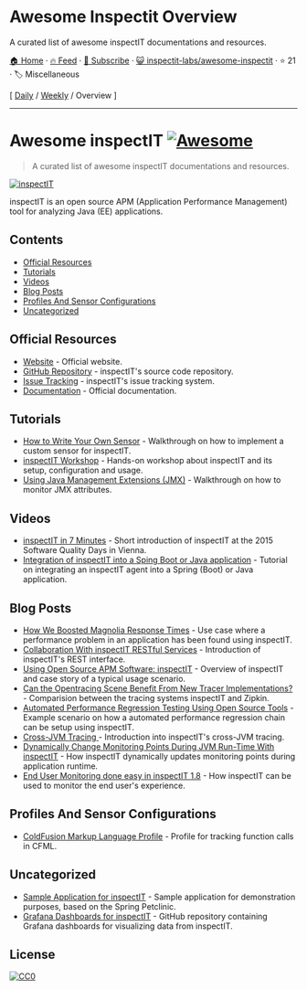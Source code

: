 # Awesome Inspectit Overview

A curated list of awesome inspectIT documentations and resources. 

[🏠 Home](/README.md) · [🔥 Feed](https://test.trackawesomelist.com/inspectit-labs/awesome-inspectit/feed.xml) · [📮 Subscribe](https://trackawesomelist.us17.list-manage.com/subscribe?u=d2f0117aa829c83a63ec63c2f&id=36a103854c) · [😺 inspectit-labs/awesome-inspectit](https://github.com/inspectit-labs/awesome-inspectit/blob/master/README.md) · ⭐ 21 · 🏷️ Miscellaneous

[ [Daily](/content/inspectit-labs/awesome-inspectit/README.md) / [Weekly](/content/inspectit-labs/awesome-inspectit/week/README.md) / Overview ]

---

# Awesome inspectIT  [![Awesome](https://cdn.rawgit.com/sindresorhus/awesome/d7305f38d29fed78fa85652e3a63e154dd8e8829/media/badge.svg)](https://github.com/sindresorhus/awesome)

> A curated list of awesome inspectIT documentations and resources.

[![inspectIT](https://github.com/inspectit-labs/awesome-inspectit/raw/master/media/inspectit.png)](http://www.inspectit.rocks/)

inspectIT is an open source APM (Application Performance Management) tool for analyzing Java (EE) applications.

## Contents

*   [Official Resources](#official-resources)
*   [Tutorials](#tutorials)
*   [Videos](#videos)
*   [Blog Posts](#blog-posts)
*   [Profiles And Sensor Configurations](#profiles-and-sensor-configurations)
*   [Uncategorized](#uncategorized)

## Official Resources

*   [Website](http://www.inspectit.rocks/) - Official website.
*   [GitHub Repository](https://github.com/inspectIT/inspectIT) - inspectIT's source code repository.
*   [Issue Tracking](https://inspectit-performance.atlassian.net/browse/INSPECTIT) - inspectIT's issue tracking system.
*   [Documentation](https://inspectit-performance.atlassian.net/wiki/) - Official documentation.

## Tutorials

*   [How to Write Your Own Sensor](https://dzone.com/articles/how-to-write-your-own-sensor-for-the-open-source-a) - Walkthrough on how to implement a custom sensor for inspectIT.
*   [inspectIT Workshop](https://github.com/inspectit-labs/workshop) - Hands-on workshop about inspectIT and its setup, configuration and usage.
*   [Using Java Management Extensions (JMX)](https://blog.novatec-gmbh.de/inspectit-1-6-monitoring-jmx/) - Walkthrough on how to monitor JMX attributes.

## Videos

*   [inspectIT in 7 Minutes](https://www.youtube.com/watch?v=bqZPBsTxAc4) - Short introduction of inspectIT at the 2015 Software Quality Days in Vienna.
*   [Integration of inspectIT into a Sping Boot or Java application](https://www.youtube.com/watch?v=x0fnYSANIFk) - Tutorial on integrating an inspectIT agent into a Spring (Boot) or Java application.

## Blog Posts

*   [How We Boosted Magnolia Response Times](https://www.magnolia-cms.com/blogs/guest-blogger/detail\~@how-we-boosted-magnolia-response-times-with-dynamic-page-caching\~.html) - Use case where a performance problem in an application has been found using inspectIT.
*   [Collaboration With inspectIT RESTful Services](https://blog.novatec-gmbh.de/inspectit-restful-services/) - Introduction of inspectIT's REST interface.
*   [Using Open Source APM Software: inspectIT](https://opensource.com/article/17/3/inspectit) - Overview of inspectIT and case story of a typical usage scenario.
*   [Can the Opentracing Scene Benefit From New Tracer Implementations?](https://dzone.com/articles/can-opentracing-scene-benefit-from-new-tracer-impl) - Comparision between the tracing systems inspectIT and Zipkin.
*   [Automated Performance Regression Testing Using Open Source Tools](https://blog.novatec-gmbh.de/automated-performance-regression-testing/) - Example scenario on how a automated performance regression chain can be setup using inspectIT.
*   [Cross-JVM Tracing ](https://blog.novatec-gmbh.de/inspectit-1-7-cross-jvm-tracing/) - Introduction into inspectIT's cross-JVM tracing.
*   [Dynamically Change Monitoring Points During JVM Run-Time With inspectIT](https://blog.novatec-gmbh.de/dynamically-change-monitoring-points-during-jvm-run-time-with-inspectit/) - How inspectIT dynamically updates monitoring points during application runtime.
*   [End User Monitoring done easy in inspectIT 1.8](https://blog.novatec-gmbh.de/end-user-monitoring-inspectit-1-8/) - How inspectIT can be used to monitor the end user's experience.

## Profiles And Sensor Configurations

*   [ColdFusion Markup Language Profile](https://github.com/ghedwards/cfml-inspectIT) - Profile for tracking function calls in CFML.

## Uncategorized

*   [Sample Application for inspectIT](https://github.com/inspectit-labs/spring-petclinic-microservices) - Sample application for demonstration purposes, based on the Spring Petclinic.
*   [Grafana Dashboards for inspectIT](https://github.com/inspectit-labs/dashboards) - GitHub repository containing Grafana dashboards for visualizing data from inspectIT.

## License

[![CC0](https://camo.githubusercontent.com/60561947585c982aee67ed3e3b25388184cc0aa3/687474703a2f2f6d6972726f72732e6372656174697665636f6d6d6f6e732e6f72672f70726573736b69742f627574746f6e732f38387833312f7376672f63632d7a65726f2e737667)](http://creativecommons.org/publicdomain/zero/1.0/)

